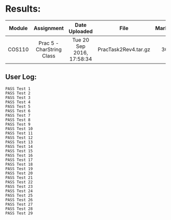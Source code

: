 # Results:

Module |        Assignment         |       Date Uploaded       |         File         | Mark
------ | :-----------------------: | :-----------------------: | :------------------: | ---:
COS110 | Prac 5 - CharString Class | Tue 20 Sep 2016, 17:58:34 | PracTask2Rev4.tar.gz |   30

## User Log:

```
PASS Test 1
PASS Test 2
PASS Test 3
PASS Test 4
PASS Test 5
PASS Test 6
PASS Test 7
PASS Test 8
PASS Test 9
PASS Test 10
PASS Test 11
PASS Test 12
PASS Test 13
PASS Test 14
PASS Test 15
PASS Test 16
PASS Test 17
PASS Test 18
PASS Test 19
PASS Test 20
PASS Test 21
PASS Test 22
PASS Test 23
PASS Test 24
PASS Test 25
PASS Test 26
PASS Test 27
PASS Test 28
PASS Test 29
```
